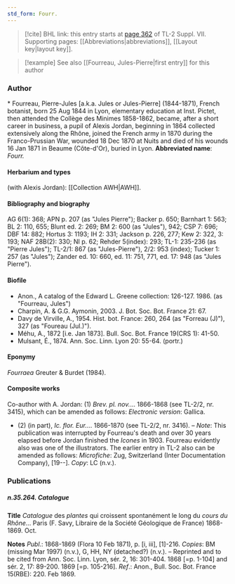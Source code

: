 ```yaml
---
std_form: Fourr.
---
```


> [!cite] BHL link: this entry starts at [page 362](https://www.biodiversitylibrary.org/page/33259866) of TL-2 Suppl. VII.
> Supporting pages: [[Abbreviations|abbreviations]], [[Layout key|layout key]].

> [!example] See also [[Fourreau, Jules-Pierre|first entry]] for this author

### Author

\* Fourreau, Pierre-Jules \[a.k.a. Jules or Jules-Pierre\] (1844-1871), French botanist, born 25 Aug 1844 in Lyon, elementary education at Inst. Pictet, then attended the Collège des Minimes 1858-1862, became, after a short career in business, a pupil of Alexis Jordan, beginning in 1864 collected extensively along the Rhône, joined the French army in 1870 during the Franco-Prussian War, wounded 18 Dec 1870 at Nuits and died of his wounds 16 Jan 1871 in Beaume (Côte-d'Or), buried in Lyon. 
**Abbreviated name**: *Fourr.*

#### Herbarium and types

(with Alexis Jordan): [[Collection AWH|AWH]].

#### Bibliography and biography

AG 6(1): 368; APN p. 207 (as "Jules Pierre"); Backer p. 650; Barnhart 1: 563; BL 2: 110, 655; Blunt ed. 2: 269; BM 2: 600 (as "Jules"), 942; CSP 7: 696; DBF 14: 882; Hortus 3: 1193; IH 2: 331; Jackson p. 226, 277; Kew 2: 322, 3: 193; NAF 28B(2): 330; NI p. 62; Rehder 5(index): 293; TL-1: 235-236 (as "Pierre Jules"); TL-2/1: 867 (as "Jules-Pierre"), 2/2: 953 (index); Tucker 1: 257 (as "Jules"); Zander ed. 10: 660, ed. 11: 751, 771, ed. 17: 948 (as "Jules Pierre").

#### Biofile

- Anon., A catalog of the Edward L. Greene collection: 126-127. 1986. (as "Fourreau, Jules")
- Charpin, A. & G.G. Aymonin, 2003. J. Bot. Soc. Bot. France 21: 67.
- Davy de Virville, A., 1954. Hist. bot. France: 260, 264 (as "Forreau (J)"), 327 (as "Foureau (Jul.)").
- Méhu, A., 1872 \[i.e. Jan 1873\]. Bull. Soc. Bot. France 19(CRS 1): 41-50.
- Mulsant, É., 1874. Ann. Soc. Linn. Lyon 20: 55-64. (portr.)

#### Eponymy

*Fourraea* Greuter & Burdet (1984).

#### Composite works

Co-author with A. Jordan: (1) *Brev. pl. nov.*... 1866-1868 (see TL-2/2, nr. 3415), which can be amended as follows: *Electronic version*: Gallica.
- (2) (in part), *Ic. flor. Eur.*... 1866-1870 (see TL-2/2, nr. 3416). – *Note*: This publication was interrupted by Fourreau's death and over 30 years elapsed before Jordan finished the *Icones* in 1903. Fourreau evidently also was one of the illustrators. The earlier entry in TL-2 also can be amended as follows:
*Microfiche*: Zug, Switzerland (Inter Documentation Company), \[19--\]. *Copy*: LC (n.v.).

### Publications

##### n.35.264. Catalogue

**Title**
*Catalogue* des *plantes* qui croissent spontanément le long du *cours du Rhône*... Paris (F. Savy, Libraire de la Société Géologique de France) 1868-1869. Oct.

**Notes**
*Publ*.: 1868-1869 (Flora 10 Feb 1871), p. \[i, iii\], \[1\]-216. *Copies*: BM (missing Mar 1997) (n.v.), G, HH, NY (detached?) (n.v.). – Reprinted and to be cited from Ann. Soc. Linn. Lyon, sér. 2, 16: 301-404. 1868 \[=p. 1-104\] and sér. 2, 17: 89-200. 1869 \[=p. 105-216\].
*Ref*.: Anon., Bull. Soc. Bot. France 15(RBE): 220. Feb 1869.

